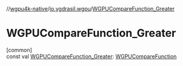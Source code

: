//[wgpu4k-native](../../index.md)/[io.ygdrasil.wgpu](index.md)/[WGPUCompareFunction_Greater](-w-g-p-u-compare-function_-greater.md)

# WGPUCompareFunction_Greater

[common]\
const val [WGPUCompareFunction_Greater](-w-g-p-u-compare-function_-greater.md): [WGPUCompareFunction](-w-g-p-u-compare-function/index.md)